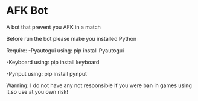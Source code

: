 # AFK Bot
A bot that prevent you AFK in a match 

Before run the bot please make you installed Python 

Require:
-Pyautogui using: pip install Pyautogui

-Keyboard using: pip install keyboard

-Pynput using: pip install pynput



Warning: I do not have any not responsible if you were ban in games using it,so use at you own risk!
